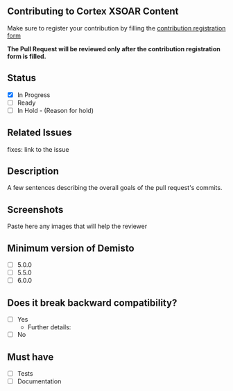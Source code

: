 <!-- REMINDER: THIS IS A PUBLIC REPO DO NOT POST HERE SECRETS/SENSITIVE DATA -->

## Contributing to Cortex XSOAR Content
Make sure to register your contribution by filling the [contribution registration form](https://forms.gle/XDfxU4E61ZwEESSMA)

**The Pull Request will be reviewed only after the contribution registration form is filled.**

## Status
- [x] In Progress
- [ ] Ready
- [ ] In Hold - (Reason for hold)

## Related Issues
fixes: link to the issue

## Description
A few sentences describing the overall goals of the pull request's commits.

## Screenshots
Paste here any images that will help the reviewer

## Minimum version of Demisto
- [ ] 5.0.0
- [ ] 5.5.0
- [ ] 6.0.0

## Does it break backward compatibility?
   - [ ] Yes
       - Further details:
   - [ ] No

## Must have
- [ ] Tests
- [ ] Documentation 

